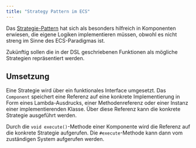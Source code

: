 ```yaml
---
title: "Strategy Pattern im ECS"
---
```


Das [Strategie-Pattern](https://en.wikipedia.org/wiki/Strategy_pattern) hat sich als besonders hilfreich in Komponenten erwiesen, die eigene Logiken implementieren müssen, obwohl es nicht streng im Sinne des ECS-Paradigmas ist.

Zukünftig sollen die in der DSL geschriebenen Funktionen als mögliche Strategien repräsentiert werden.

## Umsetzung

Eine Strategie wird über ein funktionales Interface umgesetzt. Das `Component` speichert eine Referenz auf eine konkrete Implementierung in Form eines Lambda-Ausdrucks, einer Methodenreferenz oder einer Instanz einer implementierenden Klasse. Über diese Referenz kann die konkrete Strategie ausgeführt werden.

Durch die `void execute()`-Methode einer Komponente wird die Referenz auf die konkrete Strategie aufgerufen. Die `#execute`-Methode kann dann vom zuständigen System aufgerufen werden.